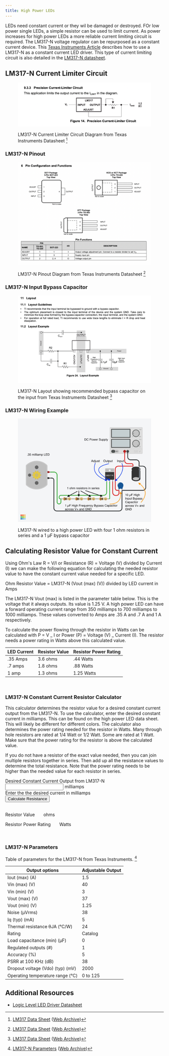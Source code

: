 ```yaml
---
title: High Power LEDs
---
```


LEDs need constant current or they wil be damaged or destroyed. FOr low power single LEDs, a simple resistor can be used to limit current. As power increases for high power LEDs a more reliable current limiting circuit is required. The LM317-N voltage regulator can be repurposed as a constant current device. This [Texas Instruments Article](https://e2e.ti.com/blogs_/b/powerhouse/posts/flashback-design-create-a-simple-led-driver) describes how to use a LM317-N as a constant current LED driver. This type of current limiting circuit is also detailed in the [LM317-N datasheet](https://www.ti.com/lit/ds/symlink/lm317.pdf).

## LM317-N Current Limiter Circuit

<figure>

[![LM317-N Current Limiter Circuit](attachments/2023-lm317-n-current-limiter-circuit-texas-instruments.png)](attachments/2023-lm317-n-current-limiter-circuit-texas-instruments.png)

<figcaption>

LM317-N Current Limiter Circuit Diagram from Texas Instruments Datasheet [^1]

</figcaption>
</figure>

### LM317-N Pinout

<figure>

[![LM317-N Current Limiter Circuit](attachments/2023-lm317-n-pinout-diagram-texas-instruments.png)](attachments/2023-lm317-n-pinout-diagram-texas-instruments.png)

<figcaption>

LM317-N Pinout Diagram from Texas Instruments Datasheet [^1]

</figcaption>
</figure>

### LM317-N Input Bypass Capacitor

<figure>

[![LM317-N Current Limiter Circuit](attachments/2023-lm317-n-input-bypass-capacitor-texas-instruments.png)](attachments/2023-lm317-n-input-bypass-capacitor-texas-instruments.png)

<figcaption>

LM317-N Layout showing recommended bypass capacitor on the input from Texas Instruments Datasheet [^1]

</figcaption>
</figure>

### LM317-N Wiring Example

<figure>

[![LM317-N Wiring Example](attachments/2023-lM317-n-led-wiring-example.jpg)](attachments/2023-lM317-n-led-wiring-example.jpg)

<figcaption>

LM317-N wired to a high power LED with four 1 ohm resistors in series and a 1 µF bypass capacitor

</figcaption>
</figure>

## Calculating Resistor Value for Constant Current

Using Ohm's Law R = V/I or Resistance (R) = Voltage (V) divided by Current (I) we can make the following equation for calculating the needed resistor value to have the constant current value needed for a specific LED.

Ohm Resistor Value = LM317-N (Vout (max) (V)) divided by LED current in Amps

The LM317-N Vout (max) is listed in the parameter table below. This is the voltage that it always outputs. Its value is 1.25 V. A high power LED can have a forward operating current range from 350 milliamps to 700 milliamps to 1000 milliamps. These values converted to Amps are .35 A and .7 A and 1 A respectively.

To calculate the power flowing through the resistor in Watts can be calculated with P = V _ I or Power (P) = Voltage (V) _ Current (I). The resistor needs a power rating in Watts above this calculated value.

<div class="responsive-table-markdown">

| LED Current | Resistor Value | Resistor Power Rating |
| ----------- | -------------- | --------------------- |
| .35 Amps    | 3.6 ohms       | .44 Watts             |
| .7 amps     | 1.8 ohms       | .88 Watts             |
| 1 amp       | 1.3 ohms       | 1.25 Watts            |

</div>
<br>

### LM317-N Constant Current Resistor Calculator

This calculator determines the resistor value for a desired constant current output from the LM317-N. To use the calculator, enter the desired constant current in milliamps. This can be found on the high power LED data sheet. This will likely be different for different colors. The calculator also determines the power rating needed for the resistor in Watts. Many through hole resistors are rated at 1/4 Watt or 1/2 Watt. Some are rated at 1 Watt. Make sure that the power rating for the resistor is above the calculated value.

If you do not have a resistor of the exact value needed, then you can join multiple resistors together in series. Then add up all the resistance values to determine the total resistance. Note that the power rating needs to be higher than the needed value for each resistor in series.

<form>
 <label for="firstNumber" class="form-label">Desired Constant Current Output from LM317-N</label>
<div class="mb-3 input-group">

 <input type="text" class="form-control" id="firstNumber" aria-describedby="firstNumberHelp">
 <span class="input-group-text">milliamps</span>
</div>
<div class="mb-3">
<div id="firstNumberHelp" class="form-text">Enter the the desired current in milliamps</div>

</div>
<button type="button" class="btn btn-primary" onClick="divideBy()">Calculate Resistance</button>
</form>
<br>

<p>Resistor Value <span id ="resistorValue" class="resultBox">&nbsp;&nbsp;&nbsp;&nbsp;&nbsp;</span> ohms<p> 
<p>Resistor Power Rating <span id ="powerRating" class="resultBox">&nbsp;&nbsp;&nbsp;&nbsp;&nbsp;</span> Watts</p>

<br>

### LM317-N Parameters

Table of parameters for the LM317-N from Texas Instruments. [^2]

<div class="responsive-table-markdown">

| Output options                   | Adjustable Output |
| -------------------------------- | ----------------- |
| Iout (max) (A)                   | 1.5               |
| Vin (max) (V)                    | 40                |
| Vin (min) (V)                    | 3                 |
| Vout (max) (V)                   | 37                |
| Vout (min) (V)                   | 1.25              |
| Noise (µVrms)                    | 38                |
| Iq (typ) (mA)                    | 5                 |
| Thermal resistance θJA (°C/W)    | 24                |
| Rating                           | Catalog           |
| Load capacitance (min) (µF)      | 0                 |
| Regulated outputs (#)            | 1                 |
| Accuracy (%)                     | 5                 |
| PSRR at 100 KHz (dB)             | 38                |
| Dropout voltage (Vdo) (typ) (mV) | 2000              |
| Operating temperature range (°C) | 0 to 125          |

</div>

## Additional Resources

- [Logic Level LED Driver Datasheet](https://www.onsemi.com/pdf/datasheet/cat4101-d.pdf)

<script>

function divideBy() 
{ 
        milliAmps = document.getElementById("firstNumber").value;
        valueOhms =  Math.round((1.25 / milliAmps) * 100) / 100;  // R = V/I round to 2 decimal places
        valueWatts = Math.round((1.25 * milliAmps) * 100) / 100;  // P = VI  round to 2 decimal places
        document.getElementById("resistorValue").innerHTML = valueOhms;
        document.getElementById("powerRating").innerHTML = valueWatts;
}
</script>

[^1]: [LM317 Data Sheet](https://www.ti.com/lit/ds/symlink/lm317.pdf) ([Web Archive](https://web.archive.org/web/20220114090312/https://www.ti.com/lit/ds/symlink/lm317.pdf))
[^2]: [LM317-N Parameters](https://www.ti.com/product/LM317#params) ([Web Archive](https://web.archive.org/web/20230328105408/https://www.ti.com/product/LM317))
